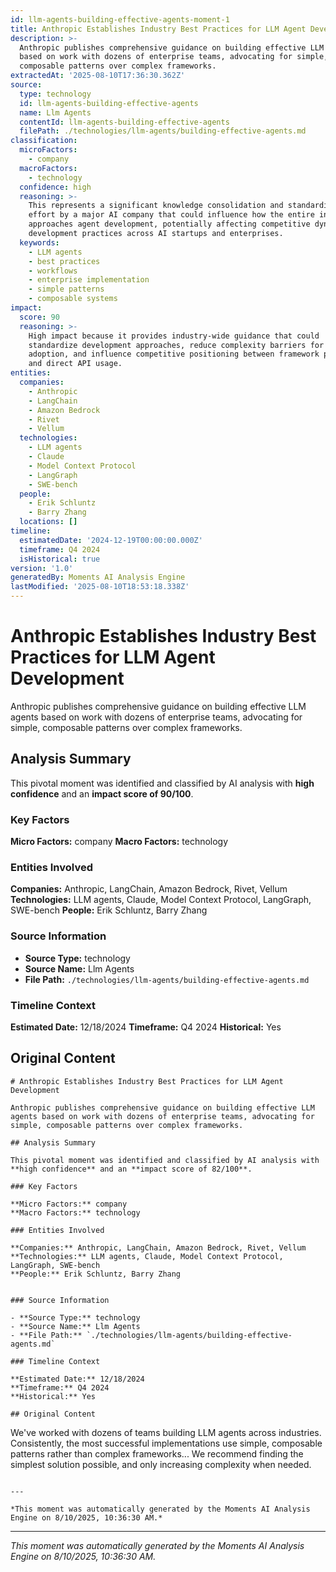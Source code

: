 ```yaml
---
id: llm-agents-building-effective-agents-moment-1
title: Anthropic Establishes Industry Best Practices for LLM Agent Development
description: >-
  Anthropic publishes comprehensive guidance on building effective LLM agents
  based on work with dozens of enterprise teams, advocating for simple,
  composable patterns over complex frameworks.
extractedAt: '2025-08-10T17:36:30.362Z'
source:
  type: technology
  id: llm-agents-building-effective-agents
  name: Llm Agents
  contentId: llm-agents-building-effective-agents
  filePath: ./technologies/llm-agents/building-effective-agents.md
classification:
  microFactors:
    - company
  macroFactors:
    - technology
  confidence: high
  reasoning: >-
    This represents a significant knowledge consolidation and standardization
    effort by a major AI company that could influence how the entire industry
    approaches agent development, potentially affecting competitive dynamics and
    development practices across AI startups and enterprises.
  keywords:
    - LLM agents
    - best practices
    - workflows
    - enterprise implementation
    - simple patterns
    - composable systems
impact:
  score: 90
  reasoning: >-
    High impact because it provides industry-wide guidance that could
    standardize development approaches, reduce complexity barriers for AI
    adoption, and influence competitive positioning between framework providers
    and direct API usage.
entities:
  companies:
    - Anthropic
    - LangChain
    - Amazon Bedrock
    - Rivet
    - Vellum
  technologies:
    - LLM agents
    - Claude
    - Model Context Protocol
    - LangGraph
    - SWE-bench
  people:
    - Erik Schluntz
    - Barry Zhang
  locations: []
timeline:
  estimatedDate: '2024-12-19T00:00:00.000Z'
  timeframe: Q4 2024
  isHistorical: true
version: '1.0'
generatedBy: Moments AI Analysis Engine
lastModified: '2025-08-10T18:53:18.338Z'
---
```

# Anthropic Establishes Industry Best Practices for LLM Agent Development

Anthropic publishes comprehensive guidance on building effective LLM agents based on work with dozens of enterprise teams, advocating for simple, composable patterns over complex frameworks.

## Analysis Summary

This pivotal moment was identified and classified by AI analysis with **high confidence** and an **impact score of 90/100**.

### Key Factors

**Micro Factors:** company
**Macro Factors:** technology

### Entities Involved

**Companies:** Anthropic, LangChain, Amazon Bedrock, Rivet, Vellum
**Technologies:** LLM agents, Claude, Model Context Protocol, LangGraph, SWE-bench
**People:** Erik Schluntz, Barry Zhang


### Source Information

- **Source Type:** technology
- **Source Name:** Llm Agents
- **File Path:** `./technologies/llm-agents/building-effective-agents.md`

### Timeline Context

**Estimated Date:** 12/18/2024
**Timeframe:** Q4 2024
**Historical:** Yes

## Original Content

```
# Anthropic Establishes Industry Best Practices for LLM Agent Development

Anthropic publishes comprehensive guidance on building effective LLM agents based on work with dozens of enterprise teams, advocating for simple, composable patterns over complex frameworks.

## Analysis Summary

This pivotal moment was identified and classified by AI analysis with **high confidence** and an **impact score of 82/100**.

### Key Factors

**Micro Factors:** company
**Macro Factors:** technology

### Entities Involved

**Companies:** Anthropic, LangChain, Amazon Bedrock, Rivet, Vellum
**Technologies:** LLM agents, Claude, Model Context Protocol, LangGraph, SWE-bench
**People:** Erik Schluntz, Barry Zhang


### Source Information

- **Source Type:** technology
- **Source Name:** Llm Agents
- **File Path:** `./technologies/llm-agents/building-effective-agents.md`

### Timeline Context

**Estimated Date:** 12/18/2024
**Timeframe:** Q4 2024
**Historical:** Yes

## Original Content

```
We've worked with dozens of teams building LLM agents across industries. Consistently, the most successful implementations use simple, composable patterns rather than complex frameworks... We recommend finding the simplest solution possible, and only increasing complexity when needed.
```

---

*This moment was automatically generated by the Moments AI Analysis Engine on 8/10/2025, 10:36:30 AM.*

```

---

*This moment was automatically generated by the Moments AI Analysis Engine on 8/10/2025, 10:36:30 AM.*
